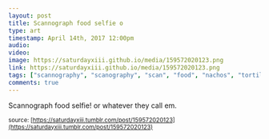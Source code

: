 ```yaml
---
layout: post
title: Scannograph food selfie o
type: art
timestamp: April 14th, 2017 12:00pm
audio: 
video: 
image: https://saturdayxiii.github.io/media/159572020123.png
link: https://saturdayxiii.github.io/media/159572020123.png
tags: ["scannography", "scanography", "scan", "food", "nachos", "tortilla", "chips", "salsa", "edible", "photography", "food", "art"]
comments: true
---
```

Scannograph food selfie! or whatever they call em.
 
  
<small>source: [https://saturdayxiii.tumblr.com/post/159572020123](https://saturdayxiii.tumblr.com/post/159572020123)</small>